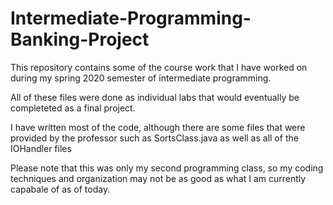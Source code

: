 # Intermediate-Programming-Banking-Project
This repository contains some of the course work that I have worked on during my spring 2020 semester of intermediate programming.

All of these files were done as individual labs that would eventually be completeted as a final project.

I have written most of the code, although there are some files that were provided by the professor such as SortsClass.java
as well as all of the IOHandler files

Please note that this was only my second programming class, so my coding techniques and organization may not be as good as
what I am currently capabale of as of today.
